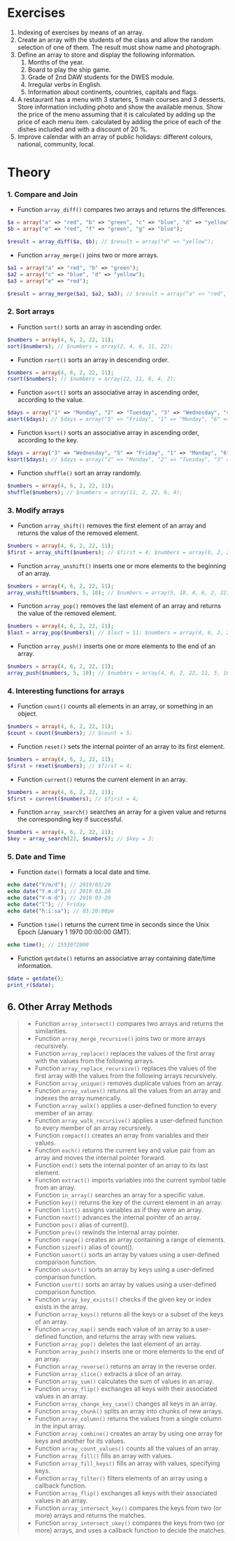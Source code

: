 # Exercises

1. Indexing of exercises by means of an array.
2. Create an array with the students of the class and allow the random selection of one of them. The result
   must show name and photograph.
3. Define an array to store and display the following information.
   1. Months of the year.
   2. Board to play the ship game.
   3. Grade of 2nd DAW students for the DWES module.
   4. Irregular verbs in English.
   5. Information about continents, countries, capitals and flags.
4. A restaurant has a menu with 3 starters, 5 main courses and 3 desserts. Store information
   including photo and show the available menus. Show the price of the menu assuming that it is calculated by adding up the price of each menu item.
   calculated by adding the price of each of the dishes included and with a discount of 20 %.
5. Improve calendar with an array of public holidays: different colours, national, community, local.

# Theory

### 1. Compare and Join
* Function ``array_diff()`` compares two arrays and returns the differences.

```php
$a = array("a" => "red", "b" => "green", "c" => "blue", "d" => "yellow");
$b = array("e" => "red", "f" => "green", "g" => "blue");

$result = array_diff($a, $b); // $result = array("d" => "yellow");
```

* Function ``array_merge()`` joins two or more arrays.

```php
$a1 = array("a" => "red", "b" => "green");
$a2 = array("c" => "blue", "d" => "yellow");
$a3 = array("e" => "red");

$result = array_merge($a1, $a2, $a3); // $result = array("a" => "red", "b" => "green", "c" => "blue", "d" => "yellow", "e" => "red");
```


### 2. Sort arrays
* Function ``sort()`` sorts an array in ascending order.

```php
$numbers = array(4, 6, 2, 22, 11);
sort($numbers); // $numbers = array(2, 4, 6, 11, 22);
```

* Function ``rsort()`` sorts an array in descending order.

```php
$numbers = array(4, 6, 2, 22, 11);
rsort($numbers); // $numbers = array(22, 11, 6, 4, 2);
```

* Function ``asort()`` sorts an associative array in ascending order, according to the value.

```php
$days = array("1" => "Monday", "2" => "Tuesday", "3" => "Wednesday", "4" => "Thursday", "5" => "Friday", "6" => "Saturday", "7" => "Sunday");
asort($days); // $days = array("5" => "Friday", "1" => "Monday", "6" => "Saturday", "7" => "Sunday", "4" => "Thursday", "2" => "Tuesday", "3" => "Wednesday");
```

* Function ``ksort()`` sorts an associative array in ascending order, according to the key.

```php
$days = array("3" => "Wednesday", "5" => "Friday", "1" => "Monday", "6" => "Saturday", "7" => "Sunday", "2" => "Tuesday", "4" => "Thursday");
ksort($days); // $days = array("1" => "Monday", "2" => "Tuesday", "3" => "Wednesday", "4" => "Thursday", "5" => "Friday", "6" => "Saturday", "7" => "Sunday");
```

* Function ``shuffle()`` sort an array randomly.

```php
$numbers = array(4, 6, 2, 22, 11);
shuffle($numbers); // $numbers = array(11, 2, 22, 6, 4);
```

### 3. Modify arrays
* Function ``array_shift()`` removes the first element of an array and returns the value of the removed element.

```php
$numbers = array(4, 6, 2, 22, 11);
$first = array_shift($numbers); // $first = 4; $numbers = array(6, 2, 22, 11);
```

* Function ``array_unshift()`` inserts one or more elements to the beginning of an array.

```php
$numbers = array(4, 6, 2, 22, 11);
array_unshift($numbers, 5, 10); // $numbers = array(5, 10, 4, 6, 2, 22, 11);
```

* Function ``array_pop()`` removes the last element of an array and returns the value of the removed element.

```php
$numbers = array(4, 6, 2, 22, 11);
$last = array_pop($numbers); // $last = 11; $numbers = array(4, 6, 2, 22);
```

* Function ``array_push()`` inserts one or more elements to the end of an array.

```php
$numbers = array(4, 6, 2, 22, 11);
array_push($numbers, 5, 10); // $numbers = array(4, 6, 2, 22, 11, 5, 10);
```

### 4. Interesting functions for arrays
* Function ``count()`` counts all elements in an array, or something in an object.

```php
$numbers = array(4, 6, 2, 22, 11);
$count = count($numbers); // $count = 5;
```

* Function ``reset()`` sets the internal pointer of an array to its first element.

```php
$numbers = array(4, 6, 2, 22, 11);
$first = reset($numbers); // $first = 4;
```

* Function ``current()`` returns the current element in an array.

```php
$numbers = array(4, 6, 2, 22, 11);
$first = current($numbers); // $first = 4;
```

* Function ``array_search()`` searches an array for a given value and returns the corresponding key if successful.

```php
$numbers = array(4, 6, 2, 22, 11);
$key = array_search(22, $numbers); // $key = 3;
```

### 5. Date and Time
* Function ``date()`` formats a local date and time.

```php
echo date("Y/m/d"); // 2019/03/20
echo date("Y.m.d"); // 2019.03.20
echo date("Y-m-d"); // 2019-03-20
echo date("l"); // Friday
echo date("h:i:sa"); // 03:20:00pm
```

* Function ``time()`` returns the current time in seconds since the Unix Epoch (January 1 1970 00:00:00 GMT).

```php
echo time(); // 1553072000
```

* Function ``getdate()`` returns an associative array containing date/time information.

```php
$date = getdate();
print_r($date);
```


## 6. Other Array Methods
> * Function ``array_intersect()`` compares two arrays and returns the similarities.
> * Function ``array_merge_recursive()`` joins two or more arrays recursively.
> * Function ``array_replace()`` replaces the values of the first array with the values from the following arrays.
> * Function ``array_replace_recursive()`` replaces the values of the first array with the values from the following arrays recursively.
> * Function ``array_unique()`` removes duplicate values from an array.
> * Function ``array_values()`` returns all the values from an array and indexes the array numerically.
> * Function ``array_walk()`` applies a user-defined function to every member of an array.
> * Function ``array_walk_recursive()`` applies a user-defined function to every member of an array recursively.
> * Function ``compact()`` creates an array from variables and their values.
> * Function ``each()`` returns the current key and value pair from an array and moves the internal pointer forward.
> * Function ``end()`` sets the internal pointer of an array to its last element.
> * Function ``extract()`` imports variables into the current symbol table from an array.
> * Function ``in_array()`` searches an array for a specific value.
> * Function ``key()`` returns the key of the current element in an array.
> * Function ``list()`` assigns variables as if they were an array.
> * Function ``next()`` advances the internal pointer of an array.
> * Function ``pos()`` alias of current().
> * Function ``prev()`` rewinds the internal array pointer.
> * Function ``range()`` creates an array containing a range of elements.
> * Function ``sizeof()`` alias of count().
> * Function ``uasort()`` sorts an array by values using a user-defined comparison function.
> * Function ``uksort()`` sorts an array by keys using a user-defined comparison function.
> * Function ``usort()`` sorts an array by values using a user-defined comparison function.
> * Function ``array_key_exists()`` checks if the given key or index exists in the array.
> * Function ``array_keys()`` returns all the keys or a subset of the keys of an array.
> * Function ``array_map()`` sends each value of an array to a user-defined function, and returns the array with new values.
> * Function ``array_pop()`` deletes the last element of an array.
> * Function ``array_push()`` inserts one or more elements to the end of an array.
> * Function ``array_reverse()`` returns an array in the reverse order.
> * Function ``array_slice()`` extracts a slice of an array.
> * Function ``array_sum()`` calculates the sum of values in an array.
> * Function ``array_flip()`` exchanges all keys with their associated values in an array.
> * Function ``array_change_key_case()`` changes all keys in an array.
> * Function ``array_chunk()`` splits an array into chunks of new arrays.
> * Function ``array_column()`` returns the values from a single column in the input array.
> * Function ``array_combine()`` creates an array by using one array for keys and another for its values.
> * Function ``array_count_values()`` counts all the values of an array.
> * Function ``array_fill()`` fills an array with values.
> * Function ``array_fill_keys()`` fills an array with values, specifying keys.
> * Function ``array_filter()`` filters elements of an array using a callback function.
> * Function ``array_flip()`` exchanges all keys with their associated values in an array.
> * Function ``array_intersect_key()`` compares the keys from two (or more) arrays and returns the matches.
> * Function ``array_intersect_ukey()`` compares the keys from two (or more) arrays, and uses a callback function to decide the matches.